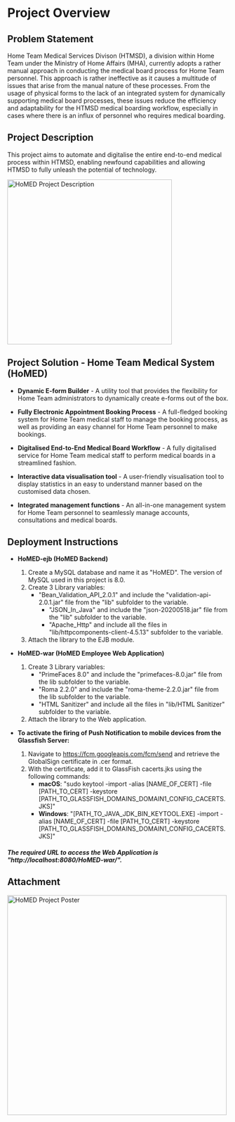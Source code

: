 # Project Overview
## Problem Statement
Home Team Medical Services Divison (HTMSD), a division within Home Team under the Ministry of Home Affairs (MHA), currently adopts a rather manual approach in conducting the medical board process for Home Team personnel. This approach is rather ineffective as it causes a multitude of issues that arise from the manual nature of these processes. From the usage of physical forms to the lack of an integrated system for dynamically supporting medical board processes, these issues reduce the efficiency and adaptability for the HTMSD medical boarding workflow, especially in cases where there is an influx of personnel who requires medical boarding.

## Project Description
This project aims to automate and digitalise the entire end-to-end medical process within HTMSD, enabling newfound capabilities and allowing HTMSD to fully unleash the potential of technology.

<img src="https://i.imgur.com/iKvNvbX.gif" alt="HoMED Project Description" width="375"/>

## Project Solution - Home Team Medical System (HoMED)
+ <b>Dynamic E-form Builder</b> - A utility tool that provides the flexibility for Home Team administrators to dynamically create e-forms out of the box.

+ <b>Fully Electronic Appointment Booking Process</b> - A full-fledged booking system for Home Team medical staff to manage the booking process, as well as providing an easy channel for Home Team personnel to make bookings.

+ <b>Digitalised End-to-End Medical Board Workflow</b> - A fully digitalised service for Home Team medical staff to perform medical boards in a streamlined fashion.

+ <b>Interactive data visualisation tool</b> - A user-friendly visualisation tool to display statistics in an easy to understand manner based on the customised data chosen.

+ <b>Integrated management functions</b> - An all-in-one management system for Home Team personnel to seamlessly manage accounts, consultations and medical boards.

## Deployment Instructions
+ <b>HoMED-ejb (HoMED Backend)</b>
  1. Create a MySQL database and name it as "HoMED". The version of MySQL used in this project is 8.0.
  2. Create 3 Library variables:
     + "Bean_Validation_API_2.0.1" and include the "validation-api-2.0.1.jar" file from the "lib" subfolder to the variable.
	   + "JSON_In_Java" and include the "json-20200518.jar" file from the "lib" subfolder to the variable.
	   + "Apache_Http" and include all the files in "lib/httpcomponents-client-4.5.13" subfolder to the variable.
  3. Attach the library to the EJB module.

+ <b>HoMED-war (HoMED Employee Web Application)</b>
  1. Create 3 Library variables:
     + "PrimeFaces 8.0" and include the "primefaces-8.0.jar" file from the lib subfolder to the variable.
     + "Roma 2.2.0" and include the "roma-theme-2.2.0.jar" file from the lib subfolder to the variable.
     + "HTML Sanitizer" and include all the files in "lib/HTML Sanitizer" subfolder to the variable.
  2. Attach the library to the Web application.

+ <b>To activate the firing of Push Notification to mobile devices from the Glassfish Server:</b>
  1. Navigate to https://fcm.googleapis.com/fcm/send and retrieve the GlobalSign certificate in .cer format. 
  2. With the certificate, add it to GlassFish cacerts.jks using the following commands:
	    + <b>macOS</b>: "sudo keytool -import -alias [NAME_OF_CERT] -file [PATH_TO_CERT] -keystore [PATH_TO_GLASSFISH_DOMAINS_DOMAIN1_CONFIG_CACERTS.JKS]"
      + <b>Windows</b>: "[PATH_TO_JAVA_JDK_BIN_KEYTOOL.EXE] -import -alias [NAME_OF_CERT] -file [PATH_TO_CERT] -keystore [PATH_TO_GLASSFISH_DOMAINS_DOMAIN1_CONFIG_CACERTS.JKS]"

##### The required URL to access the Web Application is "http://localhost:8080/HoMED-war/".

## Attachment
<img src="https://imgur.com/ov6owwU.png" alt="HoMED Project Poster" width="500"/>

